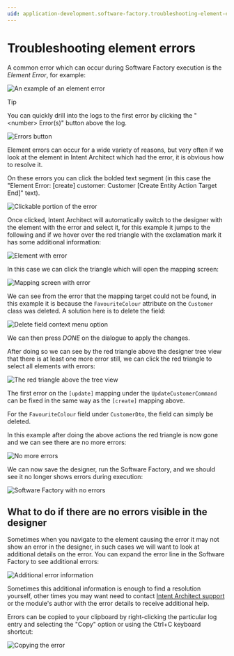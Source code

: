 ```yaml
---
uid: application-development.software-factory.troubleshooting-element-errors
---
```

# Troubleshooting element errors

A common error which can occur during Software Factory execution is the _Element Error_, for example:

 ![An example of an element error](images/element-error-example.png)

> [!TIP]
>
> You can quickly drill into the logs to the first error by clicking the "\<number\> Error(s)" button above the log.
>
> ![Errors button](images/errors-button.png)

Element errors can occur for a wide variety of reasons, but very often if we look at the element in Intent Architect which had the error, it is obvious how to resolve it.

On these errors you can click the bolded text segment (in this case the "Element Error: \[create\] customer: Customer \[Create Entity Action Target End\]" text).

![Clickable portion of the error](images/clickable-portion-of-error.png)

Once clicked, Intent Architect will automatically switch to the designer with the element with the error and select it, for this example it jumps to the following and if we hover over the red triangle with the exclamation mark it has some additional information:

![Element with error](images/element-with-error.png)

In this case we can click the triangle which will open the mapping screen:

![Mapping screen with error](images/mapping-screen-with-error.png)

We can see from the error that the mapping target could not be found, in this example it is because the `FavouriteColour` attribute on the `Customer` class was deleted. A solution here is to delete the field:

![Delete field context menu option](images/delete-field.png)

We can then press _DONE_ on the dialogue to apply the changes.

After doing so we can see by the red triangle above the designer tree view that there is at least one more error still, we can click the red triangle to select all elements with errors:

![The red triangle above the tree view](images/red-triangle-above-tree-view.png)

The first error on the `[update]` mapping under the `UpdateCustomerCommand` can be fixed in the same way as the `[create]` mapping above.

For the `FavouriteColour` field under `CustomerDto`, the field can simply be deleted.

In this example after doing the above actions the red triangle is now gone and we can see there are no more errors:

![No more errors](images/no-more-errors.png)

We can now save the designer, run the Software Factory, and we should see it no longer shows errors during execution:

![Software Factory with no errors](images/software-factory-with-no-errors.png)

## What to do if there are no errors visible in the designer

Sometimes when you navigate to the element causing the error it may not show an error in the designer, in such cases we will want to look at additional details on the error. You can expand the error line in the Software Factory to see additional errors:

![Additional error information](images/additional-error-information.png)

Sometimes this additional information is enough to find a resolution yourself, other times you may want need to contact [Intent Architect support](https://github.com/IntentArchitect/Support) or the module's author with the error details to receive additional help.

Errors can be copied to your clipboard by right-clicking the particular log entry and selecting the "Copy" option or using the Ctrl+C keyboard shortcut:

![Copying the error](images/copying-errors.png)
